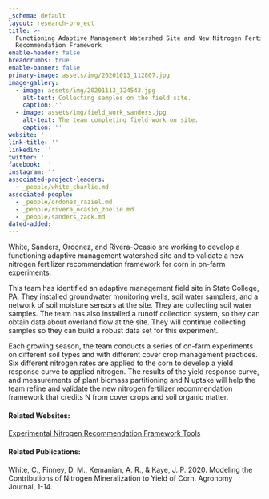```yaml
---
_schema: default
layout: research-project
title: >-
  Functioning Adaptive Management Watershed Site and New Nitrogen Fertilizer
  Recommendation Framework
enable-header: false
breadcrumbs: true
enable-banner: false
primary-image: assets/img/20201013_112807.jpg
image-gallery:
  - image: assets/img/20201113_124543.jpg
    alt-text: Collecting samples on the field site.
    caption: ''
  - image: assets/img/field_work_sanders.jpg
    alt-text: The team completing field work on site.
    caption: ''
website: ''
link-title: ''
linkedin: ''
twitter: ''
facebook: ''
instagram: ''
associated-project-leaders:
  - _people/white_charlie.md
associated-people:
  - _people/ordonez_raziel.md
  - _people/rivera_ocasio_zoelie.md
  - _people/sanders_zack.md
dated-added:
---
```

White, Sanders, Ordonez, and Rivera-Ocasio are working to develop a functioning adaptive management watershed site and to validate a new nitrogen fertilizer recommendation framework for corn in on-farm experiments.

This team has identified an adaptive management field site in State College, PA. They installed groundwater monitoring wells, soil water samplers, and a network of soil moisture sensors at the site. They are collecting soil water samples. The team has also installed a runoff collection system, so they can obtain data about overland flow at the site. They will continue collecting samples so they can build a robust data set for this experiment.

Each growing season, the team conducts a series of on-farm experiments on different soil types and with different cover crop management practices. Six different nitrogen rates are applied to the corn to develop a yield response curve to applied nitrogen. The results of the yield response curve, and measurements of plant biomass partitioning and N uptake will help the team refine and validate the new nitrogen fertilizer recommendation framework that credits N from cover crops and soil organic matter.

#### Related Websites:

[Experimental Nitrogen Recommendation Framework Tools](https://extension.psu.edu/nitrogen-recommendations-for-corn)

#### Related Publications:

White, C., Finney, D. M., Kemanian, A. R., & Kaye, J. P. 2020. Modeling the Contributions of Nitrogen Mineralization to Yield of Corn. Agronomy Journal, 1-14.